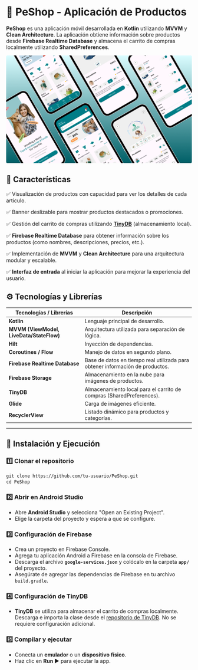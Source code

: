 # 📱 PeShop - Aplicación de Productos

**PeShop** es una aplicación móvil desarrollada en **Kotlin** utilizando **MVVM** y **Clean Architecture**. La aplicación obtiene información sobre productos desde **Firebase Realtime Database** y almacena el carrito de compras localmente utilizando **SharedPreferences**.

<p align="center">
  <img src="img.png" alt="reto" width="1000"/>
</p>

## 📌 Características

✅ Visualización de productos con capacidad para ver los detalles de cada artículo.

✅ Banner deslizable para mostrar productos destacados o promociones.

✅ Gestión del carrito de compras utilizando [**TinyDB**](https://github.com/kcochibili/TinyDB--Android-Shared-Preferences-Turbo) (almacenamiento local).


✅ **Firebase Realtime Database** para obtener información sobre los productos (como nombres, descripciones, precios, etc.).

✅ Implementación de **MVVM** y **Clean Architecture** para una arquitectura modular y escalable.

✅ **Interfaz de entrada** al iniciar la aplicación para mejorar la experiencia del usuario.

## ⚙️ Tecnologías y Librerías

| Tecnologías / Librerías | Descripción                                                                   |
| --- |-------------------------------------------------------------------------------|
| **Kotlin** | Lenguaje principal de desarrollo.                                             |
| **MVVM (ViewModel, LiveData/StateFlow)** | Arquitectura utilizada para separación de lógica.                             |
| **Hilt** | Inyección de dependencias.                                                    |
| **Coroutines / Flow** | Manejo de datos en segundo plano.                                             |
| **Firebase Realtime Database** | Base de datos en tiempo real utilizada para obtener información de productos. |
| **Firebase Storage** | Almacenamiento en la nube para imágenes de productos.                         |
| **TinyDB** | Almacenamiento local para el carrito de compras (SharedPreferences).                           |
| **Glide** | Carga de imágenes eficiente.                                                  |
| **RecyclerView** | Listado dinámico para productos y categorías.                                 |

---

## 📲 Instalación y Ejecución

### **1️⃣ Clonar el repositorio**

```
git clone https://github.com/tu-usuario/PeShop.git
cd PeShop
```

### **2️⃣ Abrir en Android Studio**

- Abre **Android Studio** y selecciona "Open an Existing Project".
- Elige la carpeta del proyecto y espera a que se configure.

### **3️⃣ Configuración de Firebase**

- Crea un proyecto en Firebase Console.
- Agrega tu aplicación Android a Firebase en la consola de Firebase.
- Descarga el archivo **`google-services.json`** y colócalo en la carpeta **`app/`** del proyecto.
- Asegúrate de agregar las dependencias de Firebase en tu archivo `build.gradle`.

### **4️⃣ Configuración de TinyDB**

- **TinyDB** se utiliza para almacenar el carrito de compras localmente.  Descarga e importa la clase desde el [repositorio de TinyDB](https://github.com/kcochibili/TinyDB--Android-Shared-Preferences-Turbo). No se requiere configuración adicional.

### **5️⃣ Compilar y ejecutar**

- Conecta un **emulador** o un **dispositivo físico**.
- Haz clic en **Run ▶** para ejecutar la app.
